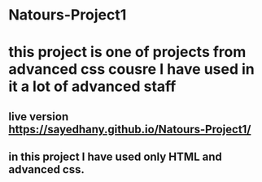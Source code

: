 # Natours-Project1
# this project is one of projects from advanced css cousre I have used in it a lot of advanced staff
## live version https://sayedhany.github.io/Natours-Project1/
## in this project I have used only HTML and advanced css.
